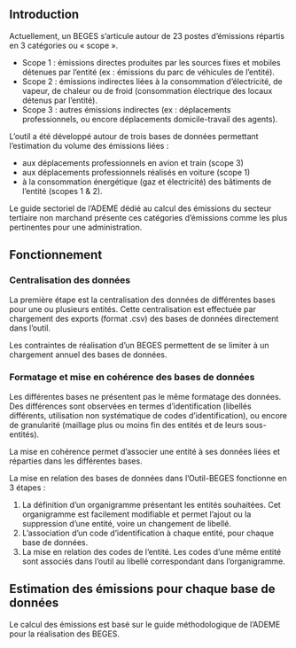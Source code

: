 ## Introduction
Actuellement, un BEGES s’articule autour de 23 postes d’émissions répartis en 3 catégories ou « scope ».
- Scope 1 : émissions directes produites par les sources fixes et mobiles détenues par l’entité (ex : émissions du parc de véhicules de l’entité).
- Scope 2 : émissions indirectes liées à la consommation d’électricité, de vapeur, de chaleur ou de froid (consommation électrique des locaux détenus par l’entité).
- Scope 3 : autres émissions indirectes (ex : déplacements professionnels, ou encore déplacements domicile-travail des agents).

L’outil a été développé autour de trois bases de données permettant l’estimation du volume des émissions liées :
- aux déplacements professionnels en avion et train (scope 3)
- aux déplacements professionnels réalisés en voiture (scope 1)
- à la consommation énergétique (gaz et électricité) des bâtiments de l’entité (scopes 1 & 2).

Le guide sectoriel de l’ADEME dédié au calcul des émissions du secteur tertiaire non marchand présente ces catégories d’émissions comme les plus pertinentes pour une administration.

## Fonctionnement
### Centralisation des données
La première étape est la centralisation des données de différentes bases pour une ou plusieurs entités. Cette centralisation est effectuée par chargement des exports (format .csv) des bases de données directement dans l’outil.

Les contraintes de réalisation d’un BEGES permettent de se limiter à un chargement annuel des bases de données.

### Formatage et mise en cohérence des bases de données
Les différentes bases ne présentent pas le même formatage des données. Des différences sont observées en termes d’identification (libellés différents, utilisation non systématique de codes d’identification), ou encore de granularité (maillage plus ou moins fin des entités et de leurs sous-entités).

La mise en cohérence permet d’associer une entité à ses données liées et réparties dans les différentes bases.

La mise en relation des bases de données dans l’Outil-BEGES fonctionne en 3 étapes :

1) La définition d’un organigramme présentant les entités souhaitées. Cet organigramme est facilement modifiable et permet l’ajout ou la suppression d’une entité, voire un changement de libellé.
2) L’association d’un code d’identification à chaque entité, pour chaque base de données.
3) La mise en relation des codes de l’entité. Les codes d’une même entité sont associés dans l’outil au libellé correspondant dans l’organigramme.

## Estimation des émissions pour chaque base de données
Le calcul des émissions est basé sur le guide méthodologique de l’ADEME pour la réalisation des BEGES.

